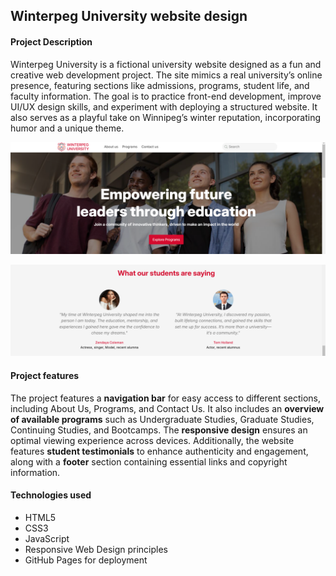 
## Winterpeg University website design

#### Project Description
<p>Winterpeg University is a fictional university website designed as a fun and creative web development project. The site mimics a real university’s online presence, featuring sections like admissions, programs, student life, and faculty information. The goal is to practice front-end development, improve UI/UX design skills, and experiment with deploying a structured website. It also serves as a playful take on Winnipeg’s winter reputation, incorporating humor and a unique theme.<p>

![winterpeg homepage](./assets/img/readme1.png)

![winterpeg student reviews](./assets/img/readme3.png)

#### Project features 
The project features a **navigation bar** for easy access to different sections, including About Us, Programs, and Contact Us. It also includes an **overview of available programs** such as Undergraduate Studies, Graduate Studies, Continuing Studies, and Bootcamps. The **responsive design** ensures an optimal viewing experience across devices. Additionally, the website features **student testimonials** to enhance authenticity and engagement, along with a **footer** section containing essential links and copyright information.

#### Technologies used 
- HTML5
- CSS3
- JavaScript
- Responsive Web Design principles
- GitHub Pages for deployment